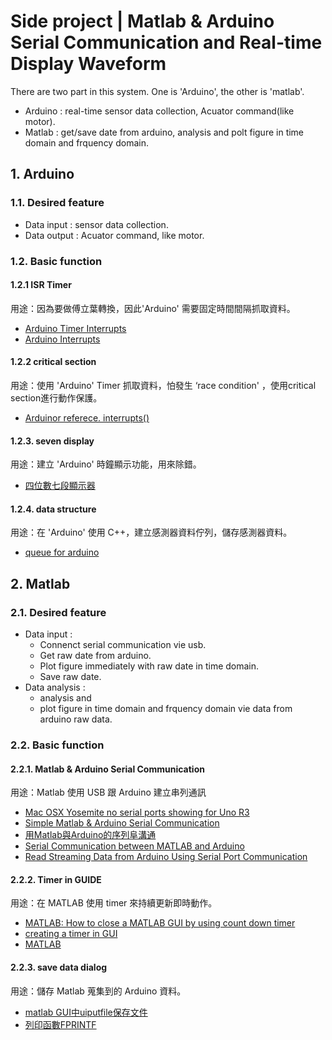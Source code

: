 # Side project | Matlab & Arduino Serial Communication and Real-time Display Waveform

There are two part in this system. One is 'Arduino', the other is 'matlab'.
* Arduino : real-time sensor data collection, Acuator command(like motor).
* Matlab : get/save date from arduino, analysis and polt figure in time domain and frquency domain.

## 1. Arduino

### 1.1. Desired feature 
* Data input : sensor data collection.
* Data output : Acuator command, like motor.

### 1.2. Basic function
#### 1.2.1 ISR Timer
用途：因為要做傅立葉轉換，因此'Arduino' 需要固定時間間隔抓取資料。
* [Arduino Timer Interrupts](https://www.instructables.com/id/Arduino-Timer-Interrupts/)
* [Arduino Interrupts](http://programmermagazine.github.io/201407/htm/article1.html)

#### 1.2.2 critical section
用途：使用 'Arduino' Timer 抓取資料，怕發生 ‘race condition' ，使用critical section進行動作保護。
* [Arduinor referece. interrupts()](https://www.arduino.cc/reference/en/language/functions/interrupts/nointerrupts)

#### 1.2.3. seven display
用途：建立 'Arduino' 時鐘顯示功能，用來除錯。
* [四位數七段顯示器](https://openhome.cc/Gossip/CodeData/mBlockArduino/mBlockArduino17.html)

#### 1.2.4. data structure
用途：在 'Arduino' 使用 C++，建立感測器資料佇列，儲存感測器資料。
* [queue for arduino](http://alrightchiu.github.io/SecondRound/queue-introjian-jie-bing-yi-linked-listshi-zuo.html)

## 2. Matlab
### 2.1. Desired feature 
* Data input : 
    * Connenct serial communication vie usb.
    * Get raw date from arduino.
    * Plot figure immediately with raw date in time domain.
    * Save raw date.
* Data analysis : 
    * analysis and 
    * plot figure in time domain and frquency domain vie data from arduino raw data. 

### 2.2. Basic function
#### 2.2.1. Matlab & Arduino Serial Communication
用途：Matlab 使用 USB 跟 Arduino 建立串列通訊
* [Mac OSX Yosemite no serial ports showing for Uno R3](https://arduino.stackexchange.com/questions/12133/mac-osx-yosemite-no-serial-ports-showing-for-uno-r3)
* [Simple Matlab & Arduino Serial Communication](https://www.mathworks.com/matlabcentral/answers/80833-simple-matlab-arduino-serial-communication)
* [用Matlab與Arduino的序列阜溝通](http://hklifenote.blogspot.com/2015/03/matlabarduino.html)
* [Serial Communication between MATLAB and Arduino](https://circuitdigest.com/microcontroller-projects/serial-communication-between-matlab-and-arduino)
* [Read Streaming Data from Arduino Using Serial Port Communication](https://www.mathworks.com/help/matlab/matlab_external/read-streaming-data-from-arduino.html)

#### 2.2.2. Timer in GUIDE
用途：在 MATLAB 使用 timer 來持續更新即時動作。
* [MATLAB: How to close a MATLAB GUI by using count down timer](https://itectec.com/matlab/matlab-how-to-close-a-matlab-gui-by-using-count-down-timer/)
* [creating a timer in GUI](https://www.mathworks.com/matlabcentral/answers/38595-creating-a-timer-in-gui)
* [MATLAB](https://www.mathworks.com/help/matlab/ref/timer-class.html)

#### 2.2.3. save data dialog
用途：儲存 Matlab 蒐集到的 Arduino 資料。
* [matlab GUI中uiputfile保存文件](https://www.ilovematlab.cn/thread-35547-1-1.html)
* [列印函數FPRINTF](http://bime-matlab.blogspot.com/2006/10/76-fprintf.html)
